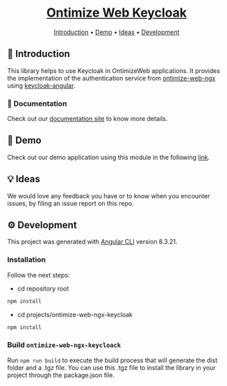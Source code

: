 <h1 align="center">
  <div style="display:inline-block;vertical-align: middle;">
    <a name="logo" href="https://ontimizeweb.github.io/docs/v8/keycloak/">
      Ontimize Web Keycloak
    </a>
  </div>
</h1>

<p align="center">
  <a href="#-introduction">Introduction</a> •
  <a href="#-demo">Demo</a> •
  <a href="#-ideas">Ideas</a> •
  <a href="#gear-development">Development</a>
</p>

## 📜 Introduction

This library helps to use Keycloak in OntimizeWeb applications. It provides  the implementation of the authentication service from [ontimize-web-ngx](https://github.com/OntimizeWeb/ontimize-web-ngx) using [keycloak-angular](https://www.npmjs.com/package/keycloak-angular).

### 📖 Documentation

Check out our [documentation site](https://ontimizeweb.github.io/docs/v8/keycloak/overview/) to know more details.

## :rocket: Demo

Check out our demo application using this module in the following [link](https://github.com/OntimizeWeb/ontimize-web-ngx-keycloak-demo).

## 💡 Ideas

We would love any feedback you have or to know when you encounter issues, by filing an issue report on this repo.

## :gear: Development

This project was generated with [Angular CLI](https://github.com/angular/angular-cli) version 8.3.21.

### Installation

Follow the next steps:

  - cd repository root
```bash
npm install
```
  - cd projects/ontimize-web-ngx-keycloak
```bash
npm install
```


### Build `ontimize-web-ngx-keycloack`

Run `npm run build` to execute the build process that will generate the dist folder and a .tgz file.
You can use this .tgz file to install the library in your project through the package.json file.
